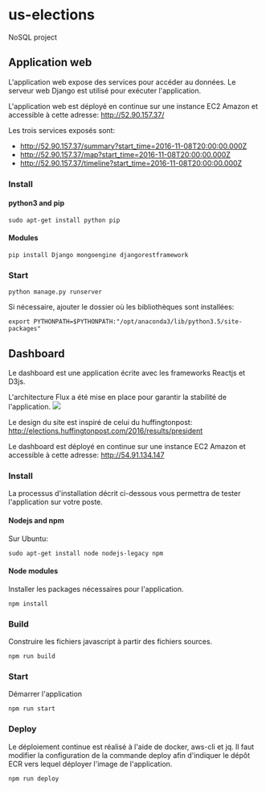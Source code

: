 # us-elections
NoSQL project

## Application web
L'application web expose des services pour accéder au données. Le serveur web Django est utilisé pour exécuter l'application.

L'application web est déployé en continue sur une instance EC2 Amazon et accessible à cette adresse: http://52.90.157.37/

Les trois services exposés sont:
- http://52.90.157.37/summary?start_time=2016-11-08T20:00:00.000Z
- http://52.90.157.37/map?start_time=2016-11-08T20:00:00.000Z
- http://52.90.157.37/timeline?start_time=2016-11-08T20:00:00.000Z

### Install

#### python3 and pip
```
sudo apt-get install python pip
```

#### Modules
```
pip install Django mongoengine djangorestframework
```

### Start
```
python manage.py runserver
```

Si nécessaire, ajouter le dossier où les bibliothèques sont installées:
```
export PYTHONPATH=$PYTHONPATH:"/opt/anaconda3/lib/python3.5/site-packages"
```

## Dashboard
Le dashboard est une application écrite avec les frameworks Reactjs et D3js.

L'architecture Flux a été mise en place pour garantir la stabilité de l'application.
![](https://cask.scotch.io/2014/10/V70cSEC.png)

Le design du site est inspiré de celui du huffingtonpost: http://elections.huffingtonpost.com/2016/results/president

Le dashboard est déployé en continue sur une instance EC2 Amazon et accessible à cette adresse: http://54.91.134.147

### Install
La processus d'installation décrit ci-dessous vous permettra de tester l'application sur votre poste.

#### Nodejs and npm
Sur Ubuntu:
```
sudo apt-get install node nodejs-legacy npm
```

#### Node modules
Installer les packages nécessaires pour l'application.
```
npm install
```

### Build
Construire les fichiers javascript à partir des fichiers sources.
```
npm run build
```

### Start
Démarrer l'application
```
npm run start
```

### Deploy

Le déploiement continue est réalisé à l'aide de docker, aws-cli et jq.
Il faut modifier la configuration de la commande deploy afin d'indiquer le dépôt ECR vers lequel déployer l'image de l'application.
```
npm run deploy
```

